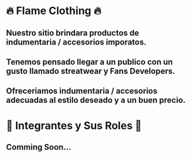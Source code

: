 # 🔥 Flame Clothing 🔥

## Nuestro sitio brindara productos de **indumentaria / accesorios imporatos**. 
## Tenemos pensado llegar a un publico con un gusto llamado **streatwear** y **Fans Developers**.
## Ofreceriamos **indumentaria / accesorios** adecuadas al estilo deseado y a un **buen precio**.

# 👥 Integrantes y Sus Roles 👥

## Comming Soon... 